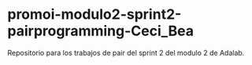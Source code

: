 # promoi-modulo2-sprint2-pairprogramming-Ceci_Bea
Repositorio para los trabajos de pair del sprint 2 del modulo 2 de Adalab.
